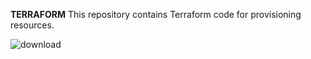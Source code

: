 **TERRAFORM**
This repository contains Terraform code for provisioning resources.


![download](https://github.com/Omkar052000/terraform-local/assets/69031979/8ec9ee09-641f-436b-8a8c-1ef2c34fadc3)
